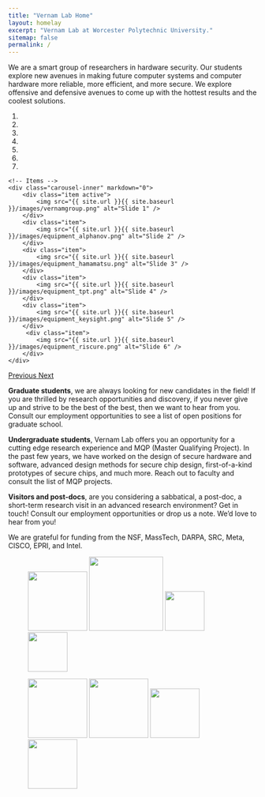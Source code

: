 ```yaml
---
title: "Vernam Lab Home"
layout: homelay
excerpt: "Vernam Lab at Worcester Polytechnic University."
sitemap: false
permalink: /
---
```


We are a smart group of researchers in hardware security. Our
students explore new avenues in making future computer systems and
computer hardware more reliable, more efficient, and more secure. We
explore offensive and defensive avenues to come up with the hottest
results and the coolest solutions.

<div markdown="0" id="carousel" class="carousel slide" data-ride="carousel" data-interval="4000" data-pause="hover" >
    <!-- Menu -->
    <ol class="carousel-indicators">
        <li data-target="#carousel" data-slide-to="0" class="active"></li>
        <li data-target="#carousel" data-slide-to="1"></li>
        <li data-target="#carousel" data-slide-to="2"></li>
        <li data-target="#carousel" data-slide-to="3"></li>
        <li data-target="#carousel" data-slide-to="4"></li>
        <li data-target="#carousel" data-slide-to="5"></li>
        <li data-target="#carousel" data-slide-to="6"></li>
    </ol>

    <!-- Items -->
    <div class="carousel-inner" markdown="0">
        <div class="item active">
            <img src="{{ site.url }}{{ site.baseurl }}/images/vernamgroup.png" alt="Slide 1" />
        </div>
        <div class="item">
            <img src="{{ site.url }}{{ site.baseurl }}/images/equipment_alphanov.png" alt="Slide 2" />
        </div>
        <div class="item">
            <img src="{{ site.url }}{{ site.baseurl }}/images/equipment_hamamatsu.png" alt="Slide 3" />
        </div>
        <div class="item">
            <img src="{{ site.url }}{{ site.baseurl }}/images/equipment_tpt.png" alt="Slide 4" />
        </div>
        <div class="item">
            <img src="{{ site.url }}{{ site.baseurl }}/images/equipment_keysight.png" alt="Slide 5" />
        </div>
         <div class="item">
            <img src="{{ site.url }}{{ site.baseurl }}/images/equipment_riscure.png" alt="Slide 6" />
        </div>
    </div>
  <a class="left carousel-control" href="#carousel" role="button" data-slide="prev">
    <span class="glyphicon glyphicon-chevron-left" aria-hidden="true"></span>
    <span class="sr-only">Previous</span>
  </a>
  <a class="right carousel-control" href="#carousel" role="button" data-slide="next">
    <span class="glyphicon glyphicon-chevron-right" aria-hidden="true"></span>
    <span class="sr-only">Next</span>
  </a>
</div>


**Graduate students**, we are always looking for new candidates in the
field! If you are thrilled by research opportunities and discovery, if
you never give up and strive to be the best of the best, then we want
to hear from you. Consult our employment opportunities to see a list
of open positions for graduate school.

**Undergraduate students**, Vernam Lab offers you an opportunity for a
cutting edge research experience and MQP (Master Qualifying
Project). In the past few years, we have worked on the design of
secure hardware and software, advanced design methods for secure chip
design, first-of-a-kind prototypes of secure chips, and much
more. Reach out to faculty and consult the list of MQP projects.

**Visitors and post-docs**, are you considering a sabbatical, a post-doc,
a short-term research visit in an advanced research environment? Get
in touch! Consult our employment opportunities or drop us a note. We’d
love to hear from you!

We are grateful for funding from the NSF, MassTech, DARPA, SRC, Meta, CISCO, EPRI, and Intel.

<figure class="fourth">
  <img src="{{ site.url }}{{ site.baseurl }}/images/logo_nsf.png" style="width: 120px">
  <img src="{{ site.url }}{{ site.baseurl }}/images/logo_masstech.png" style="width: 150px">
  <img src="{{ site.url }}{{ site.baseurl }}/images/logo_src.png" style="width: 80px">
  <img src="{{ site.url }}{{ site.baseurl }}/images/logo_cisco.png" style="width: 80px">
</figure>

<figure class="fourth">
  <img src="{{ site.url }}{{ site.baseurl }}/images/logo_darpa.png" style="width: 120px">
  <img src="{{ site.url }}{{ site.baseurl }}/images/logo_intel.png" style="width: 120px">
  <img src="{{ site.url }}{{ site.baseurl }}/images/logo_epri.png" style="width: 100px">
  <img src="{{ site.url }}{{ site.baseurl }}/images/logo_meta.png" style="width: 100px">
</figure>
